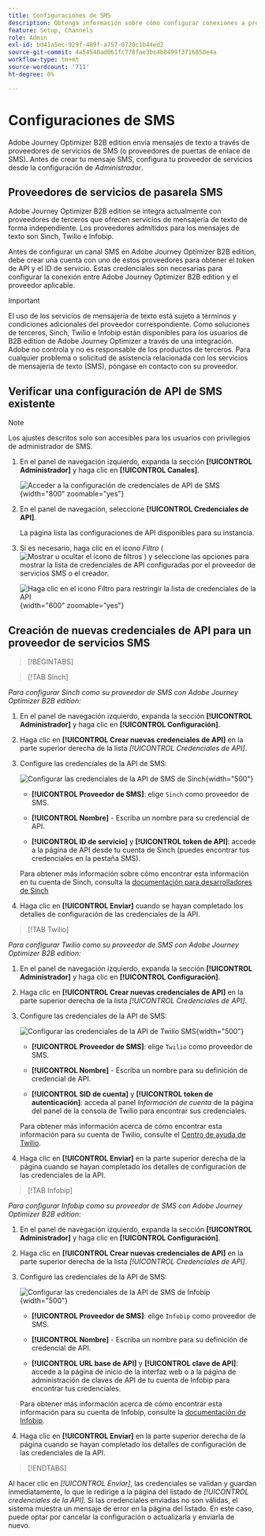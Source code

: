 ```yaml
---
title: Configuraciones de SMS
description: Obtenga información sobre cómo configurar conexiones a proveedores de SMS admitidos para su uso en la mensajería SMS de Journey Optimizer B2B edition.
feature: Setup, Channels
role: Admin
exl-id: bd41a5ec-929f-489f-a757-0720c1b44ed2
source-git-commit: 4a54548ad061fc778fae3bc4b8499f3716850e4a
workflow-type: tm+mt
source-wordcount: '711'
ht-degree: 0%

---
```


# Configuraciones de SMS

Adobe Journey Optimizer B2B edition envía mensajes de texto a través de proveedores de servicios de SMS (o proveedores de puertas de enlace de SMS). Antes de crear tu mensaje SMS, configura tu proveedor de servicios desde la configuración de _Administrador_.

## Proveedores de servicios de pasarela SMS

Adobe Journey Optimizer B2B edition se integra actualmente con proveedores de terceros que ofrecen servicios de mensajería de texto de forma independiente. Los proveedores admitidos para los mensajes de texto son Sinch, Twilio e Infobip.

Antes de configurar un canal SMS en Adobe Journey Optimizer B2B edition, debe crear una cuenta con uno de estos proveedores para obtener el token de API y el ID de servicio. Estas credenciales son necesarias para configurar la conexión entre Adobe Journey Optimizer B2B edition y el proveedor aplicable.

>[!IMPORTANT]
>
>El uso de los servicios de mensajería de texto está sujeto a términos y condiciones adicionales del proveedor correspondiente. Como soluciones de terceros, Sinch, Twilio e Infobip están disponibles para los usuarios de B2B edition de Adobe Journey Optimizer a través de una integración. Adobe no controla y no es responsable de los productos de terceros. Para cualquier problema o solicitud de asistencia relacionada con los servicios de mensajería de texto (SMS), póngase en contacto con su proveedor.

## Verificar una configuración de API de SMS existente

>[!NOTE]
>
>Los ajustes descritos solo son accesibles para los usuarios con privilegios de administrador de SMS.

1. En el panel de navegación izquierdo, expanda la sección **[!UICONTROL Administrador]** y haga clic en **[!UICONTROL Canales]**.

   ![Acceder a la configuración de credenciales de API de SMS](./assets/config-sms-api.png){width="800" zoomable="yes"}

1. En el panel de navegación, seleccione **[!UICONTROL Credenciales de API]**.

   La página lista las configuraciones de API disponibles para su instancia.

1. Si es necesario, haga clic en el icono _Filtro_ ( ![Mostrar u ocultar el icono de filtros](../assets/do-not-localize/icon-filter.svg) ) y seleccione las opciones para mostrar la lista de credenciales de API configuradas por el proveedor de servicios SMS o el creador.

   ![Haga clic en el icono Filtro para restringir la lista de credenciales de la API](./assets/config-sms-api-filter.png){width="600" zoomable="yes"}

## Creación de nuevas credenciales de API para un proveedor de servicios SMS

>[!BEGINTABS]

>[!TAB Sinch]

_Para configurar Sinch como su proveedor de SMS con Adobe Journey Optimizer B2B edition:_

1. En el panel de navegación izquierdo, expanda la sección **[!UICONTROL Administrador]** y haga clic en **[!UICONTROL Configuración]**.

1. Haga clic en **[!UICONTROL Crear nuevas credenciales de API]** en la parte superior derecha de la lista _[!UICONTROL Credenciales de API]_.

1. Configure las credenciales de la API de SMS:

   ![Configurar las credenciales de la API de SMS de Sinch](./assets/config-sms-api-sinch.png){width="500"}

   * **[!UICONTROL Proveedor de SMS]**: elige `Sinch` como proveedor de SMS.

   * **[!UICONTROL Nombre]** - Escriba un nombre para su credencial de API.

   * **[!UICONTROL ID de servicio]** y **[!UICONTROL token de API]**: accede a la página de API desde tu cuenta de Sinch (puedes encontrar tus credenciales en la pestaña SMS).

   Para obtener más información sobre cómo encontrar esta información en tu cuenta de Sinch, consulta la [documentación para desarrolladores de Sinch](https://developers.sinch.com/docs/sms/getting-started/#2-get-credentials)

1. Haga clic en **[!UICONTROL Enviar]** cuando se hayan completado los detalles de configuración de las credenciales de la API.

>[!TAB Twilio]

_Para configurar Twilio como su proveedor de SMS con Adobe Journey Optimizer B2B edition:_

1. En el panel de navegación izquierdo, expanda la sección **[!UICONTROL Administrador]** y haga clic en **[!UICONTROL Configuración]**.

1. Haga clic en **[!UICONTROL Crear nuevas credenciales de API]** en la parte superior derecha de la lista _[!UICONTROL Credenciales de API]_.

1. Configure las credenciales de la API de SMS:

   ![Configurar las credenciales de la API de Twilio SMS](./assets/config-sms-api-twilio.png){width="500"}

   * **[!UICONTROL Proveedor de SMS]**: elige `Twilio` como proveedor de SMS.

   * **[!UICONTROL Nombre]** - Escriba un nombre para su definición de credencial de API.

   * **[!UICONTROL SID de cuenta]** y **[!UICONTROL token de autenticación]**: acceda al panel _Información de cuenta_ de la página del panel de la consola de Twilio para encontrar sus credenciales.

   Para obtener más información acerca de cómo encontrar esta información para su cuenta de Twilio, consulte el [Centro de ayuda de Twilio](https://help.twilio.com/articles/14726256820123-What-is-a-Twilio-Account-SID-and-where-can-I-find-it-).

1. Haga clic en **[!UICONTROL Enviar]** en la parte superior derecha de la página cuando se hayan completado los detalles de configuración de las credenciales de la API.

>[!TAB Infobip]

_Para configurar Infobip como su proveedor de SMS con Adobe Journey Optimizer B2B edition:_

1. En el panel de navegación izquierdo, expanda la sección **[!UICONTROL Administrador]** y haga clic en **[!UICONTROL Configuración]**.

1. Haga clic en **[!UICONTROL Crear nuevas credenciales de API]** en la parte superior derecha de la lista _[!UICONTROL Credenciales de API]_.

1. Configure las credenciales de la API de SMS:

   ![Configurar las credenciales de la API de SMS de Infobip](./assets/config-sms-api-infobip.png){width="500"}

   * **[!UICONTROL Proveedor de SMS]**: elige `Infobip` como proveedor de SMS.

   * **[!UICONTROL Nombre]** - Escriba un nombre para su definición de credencial de API.

   * **[!UICONTROL URL base de API]** y **[!UICONTROL clave de API]**: accede a la página de inicio de la interfaz web o a la página de administración de claves de API de tu cuenta de Infobip para encontrar tus credenciales.

   Para obtener más información acerca de cómo encontrar esta información para su cuenta de Infobip, consulte la [documentación de Infobip](https://www.infobip.com/docs/api/_blank).

1. Haga clic en **[!UICONTROL Enviar]** en la parte superior derecha de la página cuando se hayan completado los detalles de configuración de las credenciales de la API.

>[!ENDTABS]

Al hacer clic en _[!UICONTROL Enviar]_, las credenciales se validan y guardan inmediatamente, lo que le redirige a la página del listado de _[!UICONTROL credenciales de la API]_. Si las credenciales enviadas no son válidas, el sistema muestra un mensaje de error en la página del listado. En este caso, puede optar por cancelar la configuración o actualizarla y enviarla de nuevo.
